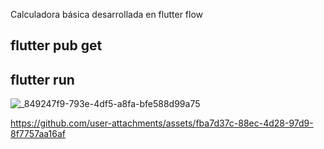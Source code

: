 Calculadora básica desarrollada en flutter flow

## flutter pub get
## flutter run

![_849247f9-793e-4df5-a8fa-bfe588d99a75](https://github.com/user-attachments/assets/b3b8924b-9a3a-48f0-aee2-63355c7893dc)

https://github.com/user-attachments/assets/fba7d37c-88ec-4d28-97d9-8f7757aa16af

